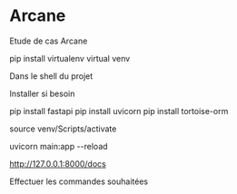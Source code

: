 # Arcane
Etude de cas Arcane

pip install virtualenv
virtual venv

Dans le shell du projet

Installer si besoin 

pip install fastapi
pip install uvicorn
pip install tortoise-orm


source venv/Scripts/activate

uvicorn main:app --reload

http://127.0.0.1:8000/docs

Effectuer les commandes souhaitées
